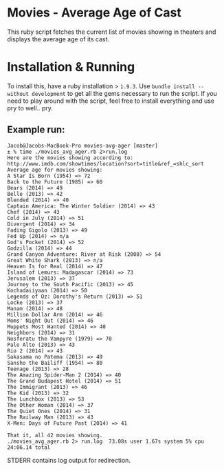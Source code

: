 # Movies - Average Age of Cast

This ruby script fetches the current list of movies showing in
theaters and displays the average age of its cast.

# Installation & Running

To install this, have a ruby installation > `1.9.3`. Use `bundle
install --without development` to get all the gems necessary to run
the script. If you need to play around with the script, feel free to
install everything and use pry to well.. pry.

## Example run:

    Jacob@Jacobs-MacBook-Pro movies-avg-ager [master]
    ± % time ./movies_avg_ager.rb 2>run.log                                        
    Here are the movies showing according to: http://www.imdb.com/showtimes/location?sort=title&ref_=shlc_sort
    Average age for movies showing:
    A Star Is Born (1954) => 72
    Back to the Future (1985) => 60
    Bears (2014) => 49
    Belle (2013) => 42
    Blended (2014) => 40
    Captain America: The Winter Soldier (2014) => 43
    Chef (2014) => 43
    Cold in July (2014) => 51
    Divergent (2014) => 34
    Fading Gigolo (2013) => 49
    Fed Up (2014) => n/a
    God's Pocket (2014) => 52
    Godzilla (2014) => 44
    Grand Canyon Adventure: River at Risk (2008) => 54
    Great White Shark (2013) => n/a
    Heaven Is for Real (2014) => 47
    Island of Lemurs: Madagascar (2014) => 73
    Jerusalem (2013) => 37
    Journey to the South Pacific (2013) => 45
    Kochadaiiyaan (2014) => 50
    Legends of Oz: Dorothy's Return (2013) => 51
    Locke (2013) => 37
    Manam (2014) => 48
    Million Dollar Arm (2014) => 46
    Moms' Night Out (2014) => 46
    Muppets Most Wanted (2014) => 40
    Neighbors (2014) => 31
    Nosferatu the Vampyre (1979) => 70
    Palo Alto (2013) => 43
    Rio 2 (2014) => 43
    Sakasama no Patema (2013) => 49
    Sansho the Bailiff (1954) => 80
    Teenage (2013) => 28
    The Amazing Spider-Man 2 (2014) => 40
    The Grand Budapest Hotel (2014) => 51
    The Immigrant (2013) => 46
    The Kid (2013) => 32
    The Lunchbox (2013) => 53
    The Other Woman (2014) => 37
    The Quiet Ones (2014) => 31
    The Railway Man (2013) => 43
    X-Men: Days of Future Past (2014) => 41
    
    That it, all 42 movies showing.
    ./movies_avg_ager.rb 2> run.log  73.08s user 1.67s system 5% cpu 24:06.14 total
    
STDERR contains log output for redirection.
